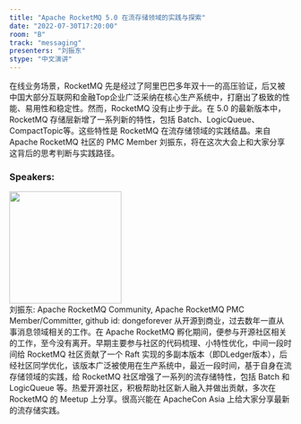```yaml
---
title: "Apache RocketMQ 5.0 在流存储领域的实践与探索"
date: "2022-07-30T17:20:00"
room: "B"
track: "messaging"
presenters: "刘振东"
stype: "中文演讲"
---
```

在线业务场景，RocketMQ 先是经过了阿里巴巴多年双十一的高压验证，后又被中国大部分互联网和金融Top企业广泛采纳在核心生产系统中，打磨出了极致的性能、易用性和稳定性。然而，RocketMQ 没有止步于此。在 5.0 的最新版本中，RocketMQ 存储层新增了一系列新的特性，包括 Batch、LogicQueue、CompactTopic等。这些特性是 RocketMQ 在流存储领域的实践结晶。来自 Apache RocketMQ 社区的 PMC Member 刘振东，将在这次大会上和大家分享这背后的思考判断与实践路径。
 ### Speakers: 
 <img src="images/speaker/1160.png" width="200" /><br>刘振东: Apache RocketMQ  Community, Apache RocketMQ PMC Member/Committer, github id: dongeforever
从开源到商业，过去数年一直从事消息领域相关的工作。在 Apache RocketMQ 孵化期间，便参与开源社区相关的工作，至今没有离开。早期主要参与社区的代码梳理、小特性优化，中间一段时间给 RocketMQ 社区贡献了一个 Raft 实现的多副本版本（即DLedger版本），后经社区同学优化，该版本广泛被使用在生产系统中，最近一段时间，基于自身在流存储领域的实践，给 RocketMQ 社区增强了一系列的流存储特性，包括 Batch 和 LogicQueue 等。热爱开源社区，积极帮助社区新人融入并做出贡献，多次在 RocketMQ 的 Meetup 上分享。很高兴能在 ApacheCon Asia 上给大家分享最新的流存储实践。

 